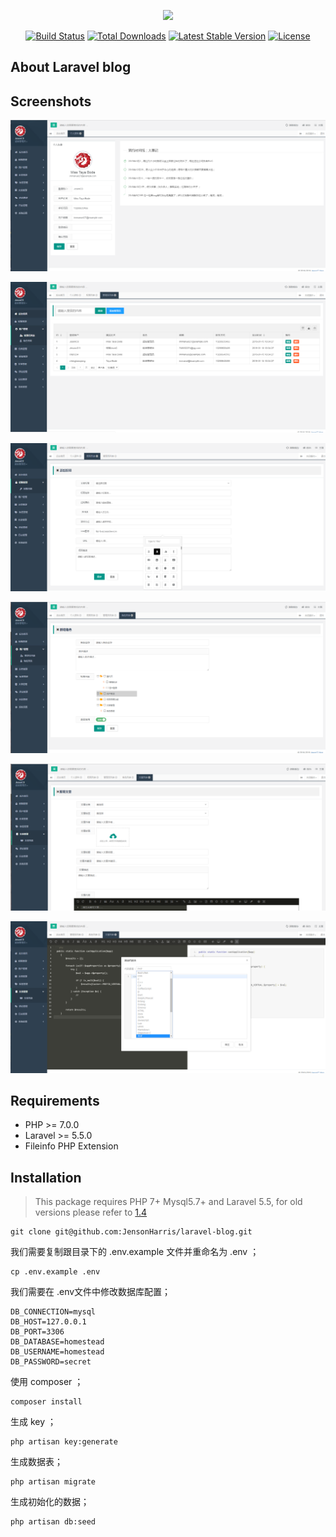 <p align="center"><img src="https://laravel.com/assets/img/components/logo-laravel.svg"></p>

<p align="center">
<a href="https://travis-ci.org/laravel/framework"><img src="https://travis-ci.org/laravel/framework.svg" alt="Build Status"></a>
<a href="https://packagist.org/packages/laravel/framework"><img src="https://poser.pugx.org/laravel/framework/d/total.svg" alt="Total Downloads"></a>
<a href="https://packagist.org/packages/laravel/framework"><img src="https://poser.pugx.org/laravel/framework/v/stable.svg" alt="Latest Stable Version"></a>
<a href="https://packagist.org/packages/laravel/framework"><img src="https://poser.pugx.org/laravel/framework/license.svg" alt="License"></a>
</p>

## About Laravel blog


Screenshots
------------
![avatar](public/images/1.jpg)

![avatar](public/images/2.jpg)

![avatar](public/images/3.jpg)

![avatar](public/images/4.jpg)

![avatar](public/images/5.jpg)

![avatar](public/images/6.jpg)

Requirements
------------
 - PHP >= 7.0.0
 - Laravel >= 5.5.0
 - Fileinfo PHP Extension

Installation
------------

> This package requires PHP 7+ Mysql5.7+ and Laravel 5.5, for old versions please refer to [1.4](https://laravel-admin.org/docs/v1.4/#/)


```
git clone git@github.com:JensonHarris/laravel-blog.git
```
我们需要复制跟目录下的 .env.example 文件并重命名为 .env ；

```
cp .env.example .env  
```
我们需要在 .env文件中修改数据库配置；
```
DB_CONNECTION=mysql
DB_HOST=127.0.0.1
DB_PORT=3306
DB_DATABASE=homestead
DB_USERNAME=homestead
DB_PASSWORD=secret
```

使用 composer ；

```
composer install  
```
生成 key ；
```
php artisan key:generate  
```
生成数据表；
```
php artisan migrate  
```
生成初始化的数据；
```
php artisan db:seed    
```
